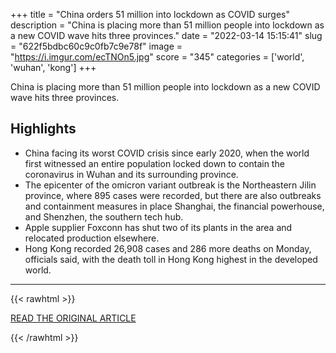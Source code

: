 +++
title = "China orders 51 million into lockdown as COVID surges"
description = "China is placing more than 51 million people into lockdown as a new COVID wave hits three provinces."
date = "2022-03-14 15:15:41"
slug = "622f5bdbc60c9c0fb7c9e78f"
image = "https://i.imgur.com/ecTNOn5.jpg"
score = "345"
categories = ['world', 'wuhan', 'kong']
+++

China is placing more than 51 million people into lockdown as a new COVID wave hits three provinces.

## Highlights

- China facing its worst COVID crisis since early 2020, when the world first witnessed an entire population locked down to contain the coronavirus in Wuhan and its surrounding province.
- The epicenter of the omicron variant outbreak is the Northeastern Jilin province, where 895 cases were recorded, but there are also outbreaks and containment measures in place Shanghai, the financial powerhouse, and Shenzhen, the southern tech hub.
- Apple supplier Foxconn has shut two of its plants in the area and relocated production elsewhere.
- Hong Kong recorded 26,908 cases and 286 more deaths on Monday, officials said, with the death toll in Hong Kong highest in the developed world.

---

{{< rawhtml >}}
  <p class="article-category">
    <a target="_blank" href="https://abcnews.go.com/International/china-orders-51-million-lockdown-covid-surges/story?id=83431247">READ THE ORIGINAL ARTICLE</a>
  </p>
{{< /rawhtml >}}
